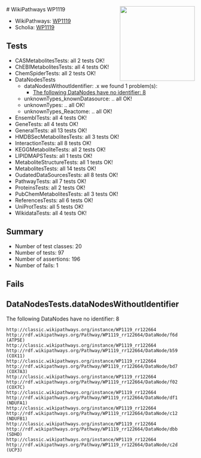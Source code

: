 <img style="float: right; width: 200px" src="https://upload.wikimedia.org/wikipedia/commons/thumb/8/83/Wplogo_with_text_500.png/640px-Wplogo_with_text_500.png" />
# WikiPathways WP1119

* WikiPathways: [WP1119](https://wikipathways.org/pathways/WP1119)
* Scholia: [WP1119](https://scholia.toolforge.org/wikipathways/WP1119)
## Tests
* CASMetabolitesTests: all 2 tests OK!
* ChEBIMetabolitesTests: all 4 tests OK!
* ChemSpiderTests: all 2 tests OK!
* DataNodesTests
    * dataNodesWithoutIdentifier: .x we found 1 problem(s):
        * [The following DataNodes have no identifier: 8](#d2d32fa7)
    * unknownTypes_knownDatasource: .. all OK!
    * unknownTypes: .. all OK!
    * unknownTypes_Reactome: .. all OK!
* EnsemblTests: all 4 tests OK!
* GeneTests: all 4 tests OK!
* GeneralTests: all 13 tests OK!
* HMDBSecMetabolitesTests: all 3 tests OK!
* InteractionTests: all 8 tests OK!
* KEGGMetaboliteTests: all 2 tests OK!
* LIPIDMAPSTests: all 1 tests OK!
* MetaboliteStructureTests: all 1 tests OK!
* MetabolitesTests: all 14 tests OK!
* OudatedDataSourcesTests: all 8 tests OK!
* PathwayTests: all 7 tests OK!
* ProteinsTests: all 2 tests OK!
* PubChemMetabolitesTests: all 3 tests OK!
* ReferencesTests: all 6 tests OK!
* UniProtTests: all 5 tests OK!
* WikidataTests: all 4 tests OK!


## Summary

* Number of test classes: 20
* Number of tests: 97
* Number of assertions: 196
* Number of fails: 1

## Fails

<a name="d2d32fa7" />

## DataNodesTests.dataNodesWithoutIdentifier

The following DataNodes have no identifier: 8
```
http://classic.wikipathways.org/instance/WP1119_rr122664 http://rdf.wikipathways.org/Pathway/WP1119_rr122664/DataNode/f6d (ATP5E)
http://classic.wikipathways.org/instance/WP1119_rr122664 http://rdf.wikipathways.org/Pathway/WP1119_rr122664/DataNode/b59 (COX11)
http://classic.wikipathways.org/instance/WP1119_rr122664 http://rdf.wikipathways.org/Pathway/WP1119_rr122664/DataNode/bd7 (COX7A3)
http://classic.wikipathways.org/instance/WP1119_rr122664 http://rdf.wikipathways.org/Pathway/WP1119_rr122664/DataNode/f02 (COX7C)
http://classic.wikipathways.org/instance/WP1119_rr122664 http://rdf.wikipathways.org/Pathway/WP1119_rr122664/DataNode/df1 (NDUFA1)
http://classic.wikipathways.org/instance/WP1119_rr122664 http://rdf.wikipathways.org/Pathway/WP1119_rr122664/DataNode/c12 (NDUFB1)
http://classic.wikipathways.org/instance/WP1119_rr122664 http://rdf.wikipathways.org/Pathway/WP1119_rr122664/DataNode/dbb (SDHD)
http://classic.wikipathways.org/instance/WP1119_rr122664 http://rdf.wikipathways.org/Pathway/WP1119_rr122664/DataNode/c2d (UCP3)
```

